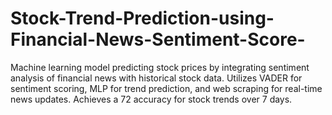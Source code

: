 # Stock-Trend-Prediction-using-Financial-News-Sentiment-Score-
Machine learning model predicting stock prices by integrating sentiment analysis of financial news with historical stock data. Utilizes VADER for sentiment scoring, MLP for trend prediction, and web scraping for real-time news updates. Achieves a 72 accuracy for stock trends over 7 days.
